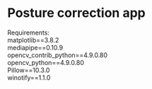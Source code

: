 # Posture correction app

Requirements:<br/>
matplotlib==3.8.2<br/>
mediapipe==0.10.9<br/>
opencv_contrib_python==4.9.0.80<br/>
opencv_python==4.9.0.80<br/>
Pillow==10.3.0<br/>
winotify==1.1.0<br/>
